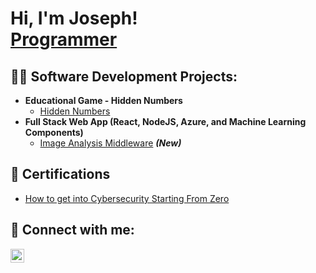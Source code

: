 <h1>Hi, I'm Joseph! <br/><a href="https://github.com/josephmathew0">Programmer</a>

<h2>👨‍💻 Software Development Projects:</h2>

- <b>Educational Game - Hidden Numbers</b>
  - [Hidden Numbers](https://github.com/josephmathew0/HiddenNumbers-Game)
- <b>Full Stack Web App (React, NodeJS, Azure, and Machine Learning Components)</b>
  - [Image Analysis Middleware](link) <b><i>(New)</b></i>

<h2>📝 Certifications</h2>

- [How to get into Cybersecurity Starting From Zero](link)

<h2> 🤳 Connect with me:</h2>


[<img align="left" alt="JosephMathew | LinkedIn" width="22px" src="https://cdn.jsdelivr.net/npm/simple-icons@v3/icons/linkedin.svg" />][linkedin]


[linkedin]: https://linkedin.com/in/josephmathew0

